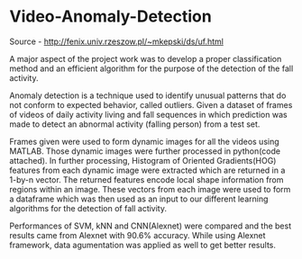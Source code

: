# Video-Anomaly-Detection
Source - http://fenix.univ.rzeszow.pl/~mkepski/ds/uf.html

A major aspect of the project work was to develop a proper classification method and an efficient algorithm for the purpose of the detection of the fall activity. 

Anomaly detection is a technique used to identify unusual patterns that do not conform to expected behavior, called outliers. Given a dataset of frames of videos of daily activity living and fall sequences in which prediction was made to detect an abnormal activity (falling person) from a test set. 

Frames given were used to form dynamic images for all the videos using MATLAB. Those dynamic images were further processed in python(code attached). In further processing, Histogram of Oriented Gradients(HOG) features from each dynamic image were extracted which are returned in a 1-by-n vector. The returned features encode local shape information from regions within an image. These vectors from each image were used to form a dataframe which was then used as an input to our different learning algorithms for the detection of fall activity. 

Performances of SVM, kNN and CNN(Alexnet) were compared and the best results came from Alexnet with 90.6% accuracy. While using Alexnet framework, data agumentation was applied as well to get better results.
